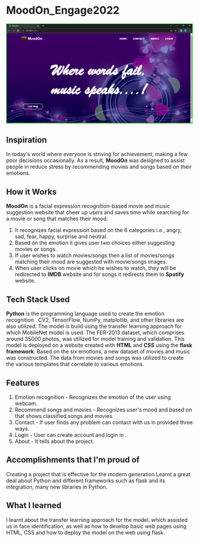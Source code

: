 # MoodOn_Engage2022
![Homepage](/screenshots/img1.png)
## Inspiration

In today's world where everyone is striving for achievement, making a few poor decisions occasionally. As a result, **MoodOn** was designed to assist people in reduce stress by recommending movies and songs based on their emotions.

## How it Works

**MoodOn** is a facial expression recognition-based movie and music suggestion website that cheer up users and saves time while searching for a movie or song that matches their mood.
1. It recognizes facial expression based on the 6 categories i.e., angry, sad, fear,
    happy, surprise and neutral.
2. Based on the emotion it gives user two choices  either suggesting movies or songs.
3. If user wishes to watch movies/songs then a list of movies/songs matching their mood 
   are suggested with movie/songs images.
4. When user clicks on movie which he wishes to watch, they will be redirected to
    **IMDB** website and for songs it redirects them to **Spotify** website.

## Tech Stack Used

**Python** is the programming language used to create the emotion recognition . CV2, TensorFlow, NumPy, matplotlib, and other libraries are also utilized. The model is build using the transfer learning approach for which MobileNet model is used. The FER-2013 dataset, which comprises around 35000 photos, was utilized for model training and validation. 
  This model is deployed on a website created with **HTML** and **CSS** using the **flask framework**. Based on the six emotions, a new dataset of movies and music was constructed. The data from movies and songs was utilized to create the various templates that correlate to various emotions. 

## Features

1. Emotion recognition - Recognizes the emotion of the user using webcam.
2. Recommend songs and movies - Recognizes user's mood and based on that shows
   classified songs and movies.
3. Contact - If user finds any problem can contact with us in provided three ways.
4. Login - User can create account and login in .
5. About - It tells about the project.

## Accomplishments that I'm proud of
Creating a project that is effective for the modern generation.Learnt a great deal about Python and different frameworks such as flask and its integration, many new libraries in Python.

## What I learned

I learnt about the transfer learning approach for the model, which assisted us in face identification, as well as how to develop basic web pages using HTML, CSS and how to deploy the model on the web using flask.
